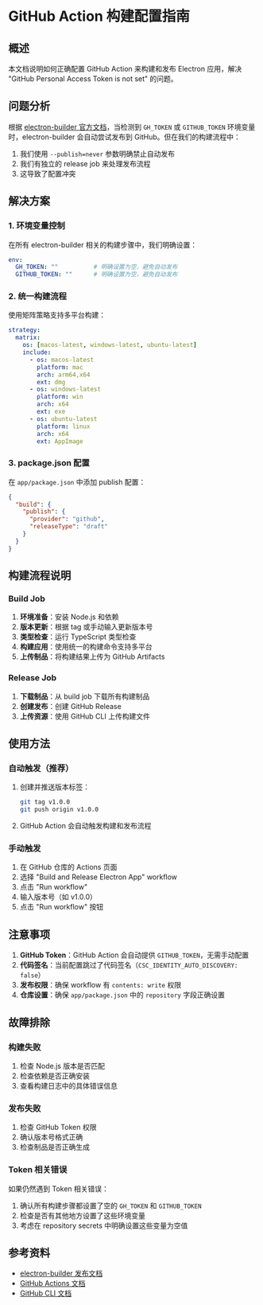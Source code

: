 # GitHub Action 构建配置指南

## 概述

本文档说明如何正确配置 GitHub Action 来构建和发布 Electron 应用，解决 "GitHub Personal Access Token is not set" 的问题。

## 问题分析

根据 [electron-builder 官方文档](https://www.electron.build/publish.html#github-repository)，当检测到 `GH_TOKEN` 或 `GITHUB_TOKEN` 环境变量时，electron-builder 会自动尝试发布到 GitHub。但在我们的构建流程中：

1. 我们使用 `--publish=never` 参数明确禁止自动发布
2. 我们有独立的 release job 来处理发布流程
3. 这导致了配置冲突

## 解决方案

### 1. 环境变量控制

在所有 electron-builder 相关的构建步骤中，我们明确设置：

```yaml
env:
  GH_TOKEN: ""          # 明确设置为空，避免自动发布
  GITHUB_TOKEN: ""      # 明确设置为空，避免自动发布
```

### 2. 统一构建流程

使用矩阵策略支持多平台构建：

```yaml
strategy:
  matrix:
    os: [macos-latest, windows-latest, ubuntu-latest]
    include:
      - os: macos-latest
        platform: mac
        arch: arm64,x64
        ext: dmg
      - os: windows-latest
        platform: win
        arch: x64
        ext: exe
      - os: ubuntu-latest
        platform: linux
        arch: x64
        ext: AppImage
```

### 3. package.json 配置

在 `app/package.json` 中添加 publish 配置：

```json
{
  "build": {
    "publish": {
      "provider": "github",
      "releaseType": "draft"
    }
  }
}
```

## 构建流程说明

### Build Job

1. **环境准备**：安装 Node.js 和依赖
2. **版本更新**：根据 tag 或手动输入更新版本号
3. **类型检查**：运行 TypeScript 类型检查
4. **构建应用**：使用统一的构建命令支持多平台
5. **上传制品**：将构建结果上传为 GitHub Artifacts

### Release Job

1. **下载制品**：从 build job 下载所有构建制品
2. **创建发布**：创建 GitHub Release
3. **上传资源**：使用 GitHub CLI 上传构建文件

## 使用方法

### 自动触发（推荐）

1. 创建并推送版本标签：
   ```bash
   git tag v1.0.0
   git push origin v1.0.0
   ```

2. GitHub Action 会自动触发构建和发布流程

### 手动触发

1. 在 GitHub 仓库的 Actions 页面
2. 选择 "Build and Release Electron App" workflow
3. 点击 "Run workflow"
4. 输入版本号（如 v1.0.0）
5. 点击 "Run workflow" 按钮

## 注意事项

1. **GitHub Token**：GitHub Action 会自动提供 `GITHUB_TOKEN`，无需手动配置
2. **代码签名**：当前配置跳过了代码签名（`CSC_IDENTITY_AUTO_DISCOVERY: false`）
3. **发布权限**：确保 workflow 有 `contents: write` 权限
4. **仓库设置**：确保 `app/package.json` 中的 `repository` 字段正确设置

## 故障排除

### 构建失败

1. 检查 Node.js 版本是否匹配
2. 检查依赖是否正确安装
3. 查看构建日志中的具体错误信息

### 发布失败

1. 检查 GitHub Token 权限
2. 确认版本号格式正确
3. 检查制品是否正确生成

### Token 相关错误

如果仍然遇到 Token 相关错误：

1. 确认所有构建步骤都设置了空的 `GH_TOKEN` 和 `GITHUB_TOKEN`
2. 检查是否有其他地方设置了这些环境变量
3. 考虑在 repository secrets 中明确设置这些变量为空值

## 参考资料

- [electron-builder 发布文档](https://www.electron.build/publish.html)
- [GitHub Actions 文档](https://docs.github.com/en/actions)
- [GitHub CLI 文档](https://cli.github.com/manual/)